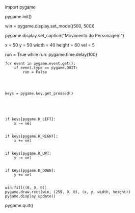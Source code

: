 import pygame

pygame.init()


win = pygame.display.set_mode((500, 500))


pygame.display.set_caption("Movimento do Personagem")


x = 50
y = 50
width = 40
height = 60
vel = 5


run = True
while run:
    pygame.time.delay(100)

    
    for event in pygame.event.get():
        if event.type == pygame.QUIT:
            run = False

    
    
  
    keys = pygame.key.get_pressed()

    



    if keys[pygame.K_LEFT]:
        x -= vel

  
    if keys[pygame.K_RIGHT]:
        x += vel

    
    if keys[pygame.K_UP]:
        y -= vel

    
    if keys[pygame.K_DOWN]:
        y += vel

    
    win.fill((0, 0, 0))
    pygame.draw.rect(win, (255, 0, 0), (x, y, width, height))
    pygame.display.update()


pygame.quit()

